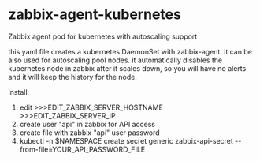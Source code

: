 # zabbix-agent-kubernetes
Zabbix agent pod for kubernetes with autoscaling support

this yaml file creates a kubernetes DaemonSet with zabbix-agent. it can be also used for autoscaling pool nodes. it automatically disables the kubernetes node in zabbix after it scales down, so you will have no alerts and it will keep the history for the node.

install: 

  1. edit 
    >>>EDIT_ZABBIX_SERVER_HOSTNAME
    >>>EDIT_ZABBIX_SERVER_IP
  2. create user "api" in zabbix for API access
  3. create file with zabbix "api" user password
  4. kubectl -n $NAMESPACE create secret generic zabbix-api-secret --from-file=YOUR_API_PASSWORD_FILE
